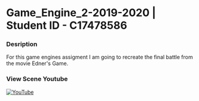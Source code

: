# Game_Engine_2-2019-2020 | Student ID - C17478586

### **Desription**
For this game engines assigment I am going to recreate the final battle from the movie Edner's Game.


### **View Scene Youtube**

[![YouTube](http://img.youtube.com/vi/IXdbCU3Mt_c&t/0.jpg)](https://www.youtube.com/watch?v=IXdbCU3Mt_c&t=120s)


